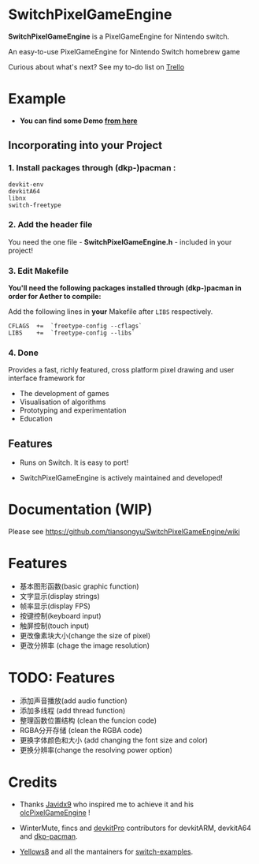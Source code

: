 # SwitchPixelGameEngine
**SwitchPixelGameEngine** is a PixelGameEngine for Nintendo switch. 

An easy-to-use PixelGameEngine for Nintendo Switch homebrew game

Curious about what's next? See my to-do list on [Trello](https://trello.com/b/B6yaX5u3/switchpixelgameengine)

# Example 

- **You can find some Demo [from here](https://github.com/tiansongyu/Example_SwitchPixelGameEngine)**

## Incorporating into your Project
### 1. Install packages through (dkp-)pacman :

```
devkit-env
devkitA64
libnx
switch-freetype
```

### 2. Add the header file

You need the one file - **SwitchPixelGameEngine.h** - included in your project!

### 3. Edit Makefile
**You'll need the following packages installed through (dkp-)pacman in order for Aether to compile:**

Add the following lines in **your** Makefile after `LIBS`  respectively.
```
CFLAGS	+=  `freetype-config --cflags`
LIBS    +=  `freetype-config --libs`
```

### 4. Done

Provides a fast, richly featured, cross platform pixel drawing and user interface framework for
 * The development of games
 * Visualisation of algorithms
 * Prototyping and experimentation
 * Education

## Features

- Runs on Switch. It is easy to port! 

- SwitchPixelGameEngine is actively maintained and developed!

# Documentation (WIP)
Please see https://github.com/tiansongyu/SwitchPixelGameEngine/wiki

# Features 

- 基本图形函数(basic graphic function)
- 文字显示(display strings)
- 帧率显示(display FPS)
- 按键控制(keyboard input)
- 触屏控制(touch input)
- 更改像素块大小(change the size of pixel)
- 更改分辨率 (chage the image resolution)
# TODO: Features 


- 添加声音播放(add audio function)
- 添加多线程   (add thread function)
- 整理函数位置结构 (clean the funcion code)
- RGBA分开存储 (clean the RGBA code)
- 更换字体颜色和大小 (add changing the font size and color)
- 更换分辨率(change the resolving power option)


# Credits
- Thanks [Javidx9](https://github.com/OneLoneCoder) who inspired me to achieve it and his [olcPixelGameEngine](https://github.com/OneLoneCoder/olcPixelGameEngine) !

- WinterMute, fincs and [devkitPro](https://devkitpro.org/) contributors for devkitARM, devkitA64 and [dkp-pacman](https://github.com/devkitPro/pacman/releases).

- [Yellows8](https://github.com/yellows8) and all the mantainers for [switch-examples](https://github.com/switchbrew/switch-examples).

